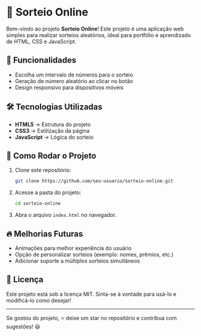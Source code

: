 # 🎲 Sorteio Online

Bem-vindo ao projeto **Sorteio Online**! Este projeto é uma aplicação web simples para realizar sorteios aleatórios, ideal para portfólio e aprendizado de HTML, CSS e JavaScript.


## 🚀 Funcionalidades

- Escolha um intervalo de números para o sorteio
- Geração de número aleatório ao clicar no botão
- Design responsivo para dispositivos móveis

## 🛠 Tecnologias Utilizadas

- **HTML5** → Estrutura do projeto
- **CSS3** → Estilização da página
- **JavaScript** → Lógica do sorteio

## 📂 Como Rodar o Projeto

1. Clone este repositório:
   ```bash
   git clone https://github.com/seu-usuario/sorteio-online.git
   ```
2. Acesse a pasta do projeto:
   ```bash
   cd sorteio-online
   ```
3. Abra o arquivo `index.html` no navegador.

## 🔥 Melhorias Futuras

- Animações para melhor experiência do usuário
- Opção de personalizar sorteios (exemplo: nomes, prêmios, etc.)
- Adicionar suporte a múltiplos sorteios simultâneos

## 📜 Licença

Este projeto está sob a licença MIT. Sinta-se à vontade para usá-lo e modificá-lo como desejar!

---

Se gostou do projeto, ⭐ deixe um star no repositório e contribua com sugestões! 😃

